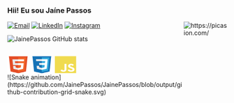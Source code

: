 ### Hii! Eu sou Jaíne Passos
<div style="display: inline_block">
 <img align="right" src="https://i.picasion.com/pic92/21080ea895c55b5f0990eab64c23d592.gif" width="100" height="150" border="0" alt="https://picasion.com/">
 </div>

 [![Email](https://img.shields.io/badge/Gmail-D14836?style=for-the-badge&logo=gmail&logoColor=white)](https://mail.google.com/mail/u/2/#inbox)
 [![LinkedIn](https://img.shields.io/badge/LinkedIn-0077B5?style=for-the-badge&logo=linkedin&logoColor=white)](https://www.linkedin.com/in/ja%C3%ADne-passos-62a7b0215/)
 [![Instagram](https://img.shields.io/badge/Instagram-E4405F?style=for-the-badge&logo=instagram&logoColor=white)](https://www.instagram.com/jaiiiiiiine/)
 
 ![JainePassos GitHub stats](https://github-readme-stats.vercel.app/api?username=JainePassos&show_icons=true&theme=cobalt)
 
 </div>
<div style="display: inline_block"><br>
  <img align="center" alt="HTML" height="40" width="50" src="https://raw.githubusercontent.com/devicons/devicon/master/icons/html5/html5-original.svg">
  <img align="center" alt="CSS" height="40" width="50" src="https://raw.githubusercontent.com/devicons/devicon/master/icons/css3/css3-original.svg">
   <img align="center" alt="Js" height="40" width="50" src="https://raw.githubusercontent.com/devicons/devicon/master/icons/javascript/javascript-plain.svg">
 </div>
  ![Snake animation](https://github.com/JainePassos/JainePassos/blob/output/github-contribution-grid-snake.svg)
 
